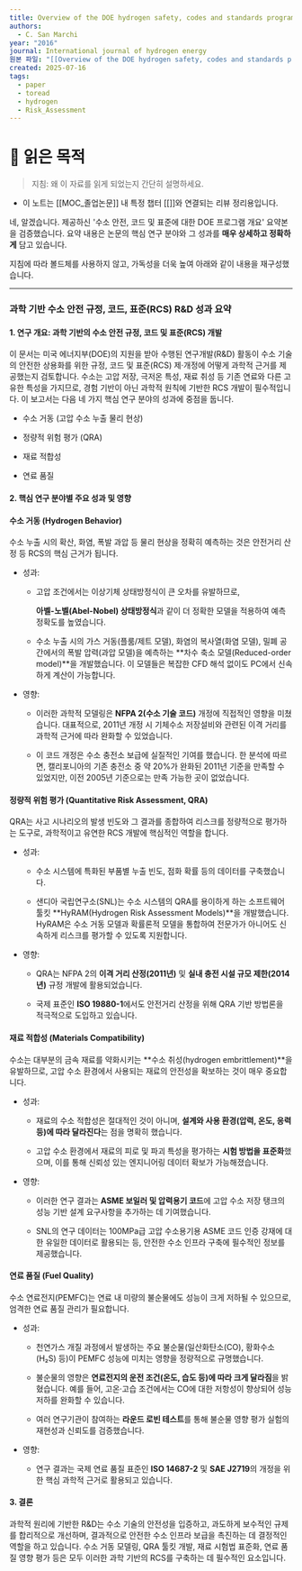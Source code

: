 ```yaml
---
title: Overview of the DOE hydrogen safety, codes and standards program, part 3 Advances in research and development to enhance the scientific basis for hydrogen regulations, codes and standards
authors:
  - C. San Marchi
year: "2016"
journal: International journal of hydrogen energy
원본 파일: "[[Overview of the DOE hydrogen safety, codes and standards program, part 3 Advances in research and development to enhance the scientific basis for hydrogen regulations, codes and standards.pdf]]"
created: 2025-07-16
tags:
  - paper
  - toread
  - hydrogen
  - Risk_Assessment
---
```

# 🎯 읽은 목적  
> 지침: 왜 이 자료를 읽게 되었는지 간단히 설명하세요.

- 이 노트는 [[MOC_졸업논문]] 내 특정 챕터 [[]]와 연결되는 리뷰 정리용입니다.  

네, 알겠습니다. 제공하신 '수소 안전, 코드 및 표준에 대한 DOE 프로그램 개요' 요약본을 검증했습니다. 요약 내용은 논문의 핵심 연구 분야와 그 성과를 **매우 상세하고 정확하게** 담고 있습니다.

지침에 따라 볼드체를 사용하지 않고, 가독성을 더욱 높여 아래와 같이 내용을 재구성했습니다.

---

### 과학 기반 수소 안전 규정, 코드, 표준(RCS) R&D 성과 요약

#### 1. 연구 개요: 과학 기반의 수소 안전 규정, 코드 및 표준(RCS) 개발

이 문서는 미국 에너지부(DOE)의 지원을 받아 수행된 연구개발(R&D) 활동이 수소 기술의 안전한 상용화를 위한 규정, 코드 및 표준(RCS) 제·개정에 어떻게 과학적 근거를 제공했는지 검토합니다. 수소는 고압 저장, 극저온 특성, 재료 취성 등 기존 연료와 다른 고유한 특성을 가지므로, 경험 기반이 아닌 과학적 원칙에 기반한 RCS 개발이 필수적입니다. 이 보고서는 다음 네 가지 핵심 연구 분야의 성과에 중점을 둡니다.

- 수소 거동 (고압 수소 누출 물리 현상)
    
- 정량적 위험 평가 (QRA)
    
- 재료 적합성
    
- 연료 품질
    

#### 2. 핵심 연구 분야별 주요 성과 및 영향

#### 수소 거동 (Hydrogen Behavior)

수소 누출 시의 확산, 화염, 폭발 과압 등 물리 현상을 정확히 예측하는 것은 안전거리 산정 등 RCS의 핵심 근거가 됩니다.

- 성과:
    
    - 고압 조건에서는 이상기체 상태방정식이 큰 오차를 유발하므로,
        
        **아벨-노벨(Abel-Nobel) 상태방정식**과 같이 더 정확한 모델을 적용하여 예측 정확도를 높였습니다.
        
    - 수소 누출 시의 가스 거동(플룸/제트 모델), 화염의 복사열(화염 모델), 밀폐 공간에서의 폭발 압력(과압 모델)을 예측하는 **차수 축소 모델(Reduced-order model)**을 개발했습니다. 이 모델들은 복잡한 CFD 해석 없이도 PC에서 신속하게 계산이 가능합니다.
        
- 영향:
    
    - 이러한 과학적 모델링은 **NFPA 2(수소 기술 코드)** 개정에 직접적인 영향을 미쳤습니다. 대표적으로, 2011년 개정 시 기체수소 저장설비와 관련된 이격 거리를 과학적 근거에 따라 완화할 수 있었습니다.
        
    - 이 코드 개정은 수소 충전소 보급에 실질적인 기여를 했습니다. 한 분석에 따르면, 캘리포니아의 기존 충전소 중 약 20%가 완화된 2011년 기준을 만족할 수 있었지만, 이전 2005년 기준으로는 만족 가능한 곳이 없었습니다.
        

#### 정량적 위험 평가 (Quantitative Risk Assessment, QRA)

QRA는 사고 시나리오의 발생 빈도와 그 결과를 종합하여 리스크를 정량적으로 평가하는 도구로, 과학적이고 유연한 RCS 개발에 핵심적인 역할을 합니다.

- 성과:
    
    - 수소 시스템에 특화된 부품별 누출 빈도, 점화 확률 등의 데이터를 구축했습니다.
        
    - 샌디아 국립연구소(SNL)는 수소 시스템의 QRA를 용이하게 하는 소프트웨어 툴킷 **HyRAM(Hydrogen Risk Assessment Models)**을 개발했습니다. HyRAM은 수소 거동 모델과 확률론적 모델을 통합하여 전문가가 아니어도 신속하게 리스크를 평가할 수 있도록 지원합니다.
        
- 영향:
    
    - QRA는 NFPA 2의 **이격 거리 산정(2011년)** 및 **실내 충전 시설 규모 제한(2014년)** 규정 개발에 활용되었습니다.
        
    - 국제 표준인 **ISO 19880-1**에서도 안전거리 산정을 위해 QRA 기반 방법론을 적극적으로 도입하고 있습니다.
        

#### 재료 적합성 (Materials Compatibility)

수소는 대부분의 금속 재료를 약화시키는 **수소 취성(hydrogen embrittlement)**을 유발하므로, 고압 수소 환경에서 사용되는 재료의 안전성을 확보하는 것이 매우 중요합니다.

- 성과:
    
    - 재료의 수소 적합성은 절대적인 것이 아니며, **설계와 사용 환경(압력, 온도, 응력 등)에 따라 달라진다**는 점을 명확히 했습니다.
        
    - 고압 수소 환경에서 재료의 피로 및 파괴 특성을 평가하는 **시험 방법을 표준화**했으며, 이를 통해 신뢰성 있는 엔지니어링 데이터 확보가 가능해졌습니다.
        
- 영향:
    
    - 이러한 연구 결과는 **ASME 보일러 및 압력용기 코드**에 고압 수소 저장 탱크의 성능 기반 설계 요구사항을 추가하는 데 기여했습니다.
        
    - SNL의 연구 데이터는 100MPa급 고압 수소용기용 ASME 코드 인증 강재에 대한 유일한 데이터로 활용되는 등, 안전한 수소 인프라 구축에 필수적인 정보를 제공했습니다.
        

#### 연료 품질 (Fuel Quality)

수소 연료전지(PEMFC)는 연료 내 미량의 불순물에도 성능이 크게 저하될 수 있으므로, 엄격한 연료 품질 관리가 필요합니다.

- 성과:
    
    - 천연가스 개질 과정에서 발생하는 주요 불순물(일산화탄소(CO), 황화수소(H₂S) 등)이 PEMFC 성능에 미치는 영향을 정량적으로 규명했습니다.
        
    - 불순물의 영향은 **연료전지의 운전 조건(온도, 습도 등)에 따라 크게 달라짐**을 밝혔습니다. 예를 들어, 고온·고습 조건에서는 CO에 대한 저항성이 향상되어 성능 저하를 완화할 수 있습니다.
        
    - 여러 연구기관이 참여하는 **라운드 로빈 테스트**를 통해 불순물 영향 평가 실험의 재현성과 신뢰도를 검증했습니다.
        
- 영향:
    
    - 연구 결과는 국제 연료 품질 표준인 **ISO 14687-2** 및 **SAE J2719**의 개정을 위한 핵심 과학적 근거로 활용되고 있습니다.
        

#### 3. 결론

과학적 원리에 기반한 R&D는 수소 기술의 안전성을 입증하고, 과도하게 보수적인 규제를 합리적으로 개선하며, 결과적으로 안전한 수소 인프라 보급을 촉진하는 데 결정적인 역할을 하고 있습니다. 수소 거동 모델링, QRA 툴킷 개발, 재료 시험법 표준화, 연료 품질 영향 평가 등은 모두 이러한 과학 기반의 RCS를 구축하는 데 필수적인 요소입니다.




